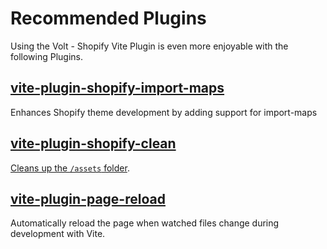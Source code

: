 # Recommended Plugins

Using the Volt - Shopify Vite Plugin is even more enjoyable with the following Plugins.

## [vite-plugin-shopify-import-maps](https://github.com/slavamak/vite-plugin-shopify-import-maps)

Enhances Shopify theme development by adding support for import-maps

## [vite-plugin-shopify-clean](https://www.npmjs.com/package/@by-association-only/vite-plugin-shopify-clean)

[Cleans up the `/assets` folder](/guide/troubleshooting.html#how-to-cleanup-the-assets-folder).

## [vite-plugin-page-reload](https://github.com/barrel/shopify-vite/tree/main/packages/vite-plugin-page-reload)

Automatically reload the page when watched files change during development with Vite.
